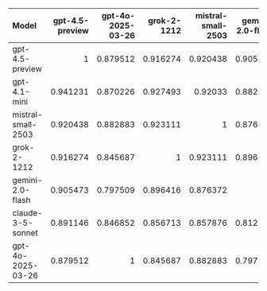 | Model              |   gpt-4.5-preview |   gpt-4o-2025-03-26 |   grok-2-1212 |   mistral-small-2503 |   gemini-2.0-flash |   claude-3-5-sonnet |   gpt-4.1-mini |     SUM |
|:-------------------|------------------:|--------------------:|--------------:|---------------------:|-------------------:|--------------------:|---------------:|--------:|
| gpt-4.5-preview    |          1        |            0.879512 |      0.916274 |             0.920438 |           0.905473 |            0.891146 |       0.941231 | 6.45407 |
| gpt-4.1-mini       |          0.941231 |            0.870226 |      0.927493 |             0.92033  |           0.882576 |            0.86228  |       1        | 6.40414 |
| mistral-small-2503 |          0.920438 |            0.882883 |      0.923111 |             1        |           0.876372 |            0.857876 |       0.92033  | 6.38101 |
| grok-2-1212        |          0.916274 |            0.845687 |      1        |             0.923111 |           0.896416 |            0.856713 |       0.927493 | 6.36569 |
| gemini-2.0-flash   |          0.905473 |            0.797509 |      0.896416 |             0.876372 |           1        |            0.812382 |       0.882576 | 6.17073 |
| claude-3-5-sonnet  |          0.891146 |            0.846852 |      0.856713 |             0.857876 |           0.812382 |            1        |       0.86228  | 6.12725 |
| gpt-4o-2025-03-26  |          0.879512 |            1        |      0.845687 |             0.882883 |           0.797509 |            0.846852 |       0.870226 | 6.12267 |